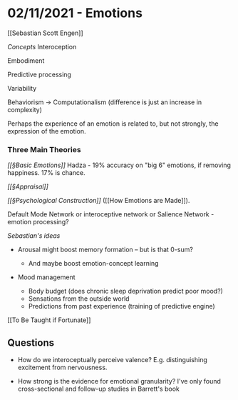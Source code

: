 # 02/11/2021 - Emotions
[[Sebastian Scott Engen]]

*Concepts*
Interoception

Embodiment

Predictive processing

Variability

Behaviorism -> Computationalism (difference is just an increase in complexity)

Perhaps the experience of an emotion is related to, but not strongly, the expression of the emotion. 

### Three Main Theories
*[[§Basic Emotions]]*
Hadza - 19% accuracy on "big 6" emotions, if removing happiness. 17% is chance.

*[[§Appraisal]]*

*[[§Psychological Construction]]* ([[How Emotions are Made]]).

Default Mode Network or interoceptive network or Salience Network - emotion processing? 

*Sebastian's ideas*
* Arousal might boost memory formation – but is that 0-sum?
	* And maybe boost emotion-concept learning

* Mood management
	* Body budget (does chronic sleep deprivation predict poor mood?)
	* Sensations from the outside world
	* Predictions from past experience (training of predictive engine)

[[To Be Taught if Fortunate]]


## Questions
* How do we interoceptually perceive valence? E.g. distinguishing excitement from nervousness.

* How strong is the evidence for emotional granularity? I've only found cross-sectional and follow-up studies in Barrett's book

<!-- {BearID:4F198117-FA6E-462E-9CF6-4D7ADE666E90-47725-00000440B2B413E7} -->
